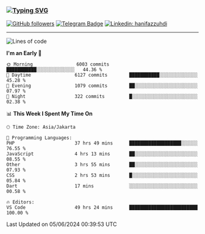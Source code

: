 ### [![Typing SVG](https://readme-typing-svg.herokuapp.com?font=lato&size=22&lines=Hi+There+👋)](https://git.io/typing-svg) 

[![GitHub followers](https://img.shields.io/github/followers/hanifazzuhdi?label=Follow&style=social)](https://github.com/hanifazzuhdi/?tab=follow) 
[![Telegram Badge](https://img.shields.io/badge/-hanif0198-blue?style=social&logo=telegram&link=https://www.t.me/hanif0198/)](https://www.t.me/hanif0198/) 
[![Linkedin: hanifazzuhdi](https://img.shields.io/badge/-hanifazzuhdi-blue?style=flat-square&logo=Linkedin&logoColor=white&link=https://www.linkedin.com/in/hanif-az-zuhdi-69688019b/)](https://www.linkedin.com/in/hanif-az-zuhdi-69688019b/) 

<hr/>

<!--START_SECTION:waka-->
![Lines of code](https://img.shields.io/badge/From%20Hello%20World%20I%27ve%20Written-56.9%20million%20lines%20of%20code-blue)

**I'm an Early 🐤** 

```text
🌞 Morning                6003 commits        ███████████░░░░░░░░░░░░░░   44.36 % 
🌆 Daytime                6127 commits        ███████████░░░░░░░░░░░░░░   45.28 % 
🌃 Evening                1079 commits        ██░░░░░░░░░░░░░░░░░░░░░░░   07.97 % 
🌙 Night                  322 commits         █░░░░░░░░░░░░░░░░░░░░░░░░   02.38 % 
```


📊 **This Week I Spent My Time On** 

```text
🕑︎ Time Zone: Asia/Jakarta

💬 Programming Languages: 
PHP                      37 hrs 49 mins      ███████████████████░░░░░░   76.55 % 
JavaScript               4 hrs 13 mins       ██░░░░░░░░░░░░░░░░░░░░░░░   08.55 % 
Other                    3 hrs 55 mins       ██░░░░░░░░░░░░░░░░░░░░░░░   07.93 % 
CSS                      2 hrs 53 mins       █░░░░░░░░░░░░░░░░░░░░░░░░   05.84 % 
Dart                     17 mins             ░░░░░░░░░░░░░░░░░░░░░░░░░   00.58 % 

🔥 Editors: 
VS Code                  49 hrs 24 mins      █████████████████████████   100.00 % 
```


 Last Updated on 05/06/2024 00:39:53 UTC
<!--END_SECTION:waka-->
